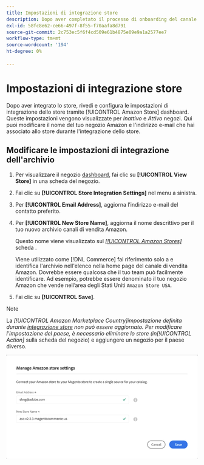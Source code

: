 ```yaml
---
title: Impostazioni di integrazione store
description: Dopo aver completato il processo di onboarding del canale di vendita Amazon, rivedi e configura le impostazioni di integrazione dello store tramite [!UICONTROL Amazon Store] dashboard
exl-id: 58fc8e62-ce66-497f-8f55-f70aafa8d791
source-git-commit: 2c753ec5f6f4cd509e61b4875e09e9a1a2577ee7
workflow-type: tm+mt
source-wordcount: '194'
ht-degree: 0%

---
```


# Impostazioni di integrazione store

Dopo aver integrato lo store, rivedi e configura le impostazioni di integrazione dello store tramite [!UICONTROL Amazon Store] dashboard. Queste impostazioni vengono visualizzate per *Inattivo* e *Attivo* negozi. Qui puoi modificare il nome del tuo negozio Amazon e l&#39;indirizzo e-mail che hai associato allo store durante l&#39;integrazione dello store.

## Modificare le impostazioni di integrazione dell&#39;archivio

1. Per visualizzare il negozio [dashboard](./amazon-store-dashboard.md), fai clic su **[!UICONTROL View Store]** in una scheda del negozio.

1. Fai clic su **[!UICONTROL Store Integration Settings]** nel menu a sinistra.

1. Per **[!UICONTROL Email Address]**, aggiorna l’indirizzo e-mail del contatto preferito.

1. Per **[!UICONTROL New Store Name]**, aggiorna il nome descrittivo per il tuo nuovo archivio canali di vendita Amazon.

   Questo nome viene visualizzato sul [_[!UICONTROL Amazon Stores]_](./managing-stores.md) scheda .

   Viene utilizzato come [!DNL Commerce] fai riferimento solo a e identifica l&#39;archivio nell&#39;elenco nella home page del canale di vendita Amazon. Dovrebbe essere qualcosa che il tuo team può facilmente identificare. Ad esempio, potrebbe essere denominato il tuo negozio Amazon che vende nell’area degli Stati Uniti `Amazon Store USA`.

1. Fai clic su **[!UICONTROL Save]**.

>[!NOTE]
>
>La _[!UICONTROL Amazon Marketplace Country]_impostazione definita durante [integrazione store](./store-integration.md) non può essere aggiornato. Per modificare l&#39;impostazione del paese, è necessario eliminare lo store (in_[!UICONTROL Action]_ sulla scheda del negozio) e aggiungere un negozio per il paese diverso.

![Impostazioni di integrazione store](assets/amazon-store-settings.png)
